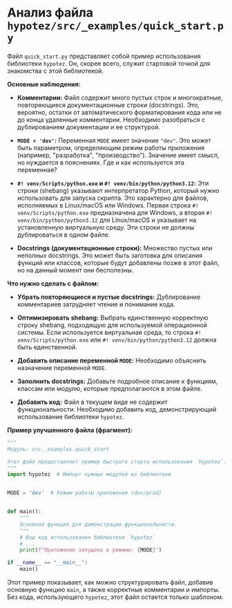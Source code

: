 # Анализ файла `hypotez/src/_examples/quick_start.py`

Файл `quick_start.py` представляет собой пример использования библиотеки `hypotez`.  Он, скорее всего, служит стартовой точкой для знакомства с этой библиотекой.

**Основные наблюдения:**

* **Комментарии:** Файл содержит много пустых строк и многократные, повторяющиеся документационные строки (docstrings). Это, вероятно, остатки от автоматического форматирования кода или не до конца удаленные комментарии.  Необходимо разобраться с дублированием документации и ее структурой.

* **`MODE = 'dev'`:**  Переменная `MODE` имеет значение `"dev"`. Это может быть параметром, определяющим режим работы приложения (например, "разработка", "производство").  Значение имеет смысл, но нуждается в пояснениях.  Где и как используется эта переменная?

* **`#! venv/Scripts/python.exe` и `#! venv/bin/python/python3.12`:**  Эти строки (shebang) указывают интерпретатор Python, который нужно использовать для запуска скрипта.  Это характерно для файлов, исполняемых в Linux/macOS или Windows. Первая строка `#! venv/Scripts/python.exe` предназначена для Windows, а вторая `#! venv/bin/python/python3.12` для Linux/macOS и указывает на установленную виртуальную среду.  Эти строки не должны дублироваться в одном файле.

* **Docstrings (документационные строки):**  Множество пустых или неполных docstrings. Это может быть заготовка для описания функций или классов, которые будут добавлены позже в этот файл, но на данный момент они бесполезны.

**Что нужно сделать с файлом:**

* **Убрать повторяющиеся и пустые docstrings:** Дублирование комментариев затрудняет чтение и понимание кода.

* **Оптимизировать shebang:** Выбрать единственную корректную строку shebang, подходящую для используемой операционной системы. Если используется виртуальная среда, то строка `#! venv/Scripts/python.exe` или `#! venv/bin/python/python3.12` должна быть единственной.

* **Добавить описание переменной `MODE`:** Необходимо объяснить назначение переменной `MODE`.

* **Заполнить docstrings:** Добавьте подробное описание к функциям, классам или модулю, которые предполагаются в этом файле.

* **Добавить код:** Файл в текущем виде не содержит функциональности. Необходимо добавить код, демонстрирующий использование библиотеки `hypotez`.

**Пример улучшенного файла (фрагмент):**

```python
"""
Модуль: src._examples.quick_start

Этот файл предоставляет пример быстрого старта использования `hypotez`.
"""
import hypotez  # Импорт нужных модулей из библиотеки


MODE = 'dev'  # Режим работы приложения (dev/prod)


def main():
    """
    Основная функция для демонстрации функциональности.
    """
    # Ваш код использования библиотеки `hypotez`
    # ...
    print(f"Приложение запущено в режиме: {MODE}")

if __name__ == "__main__":
    main()
```

Этот пример показывает, как можно структурировать файл, добавив основную функцию `main`, а также корректные комментарии и импорты.  Без кода, использующего `hypotez`, этот файл остается только шаблоном.